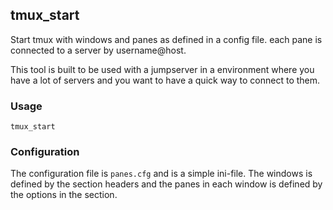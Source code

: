 ## tmux_start

Start tmux with windows and panes as defined in a config file.
each pane is connected to a server by username@host.

This tool is built to be used with a jumpserver in a environment
where you have a lot of servers and you want to have a quick way
to connect to them.

### Usage

`tmux_start`

### Configuration

The configuration file is `panes.cfg` and is a simple ini-file.
The windows is defined by the section headers and the panes in each
window is defined by the options in the section.
